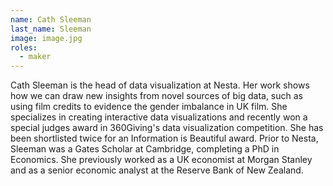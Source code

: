 ```yaml
---
name: Cath Sleeman
last_name: Sleeman
image: image.jpg
roles:
  - maker
---
```

Cath Sleeman is the head of data visualization at Nesta. Her work shows how we can draw new insights from novel sources of big data, such as using film credits to evidence the gender imbalance in UK film. She specializes in creating interactive data visualizations and recently won a special judges award in 360Giving's data visualization competition. She has been shortlisted twice for an Information is Beautiful award. Prior to Nesta, Sleeman was a Gates Scholar at Cambridge, completing a PhD in Economics. She previously worked as a UK economist at Morgan Stanley and as a senior economic analyst at the Reserve Bank of New Zealand.